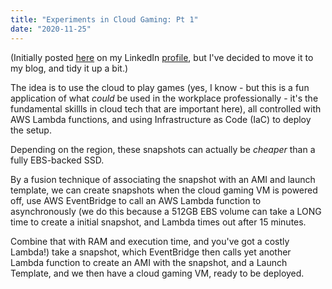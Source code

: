 ```yaml
---
title: "Experiments in Cloud Gaming: Pt 1"
date: "2020-11-25"
---
```


(Initially posted [here][linkedin_post] on my LinkedIn [profile][linkedin_profile], but I've
decided to move it to my blog, and tidy it up a bit.)

The idea is to use the cloud to play games (yes, I know - but this is a fun
application of what *could* be used in the workplace professionally - it's the
fundamental skillls in cloud tech that are important here), all controlled with
AWS Lambda functions, and using Infrastructure as Code (IaC) to deploy the
setup.

Depending on the region, these snapshots can actually be *cheaper* than a fully
EBS-backed SSD.

By a fusion technique of associating the snapshot with an AMI and launch
template, we can create snapshots when the cloud gaming VM is powered off, use
AWS EventBridge to call an AWS Lambda function to asynchronously (we do this
because a 512GB EBS volume can take a LONG time to create a initial snapshot,
and Lambda times out after 15 minutes. 

Combine that with RAM and execution time, and you've got a costly Lambda!) take
a snapshot, which EventBridge then calls yet another Lambda function to create
an AMI with the snapshot, and a Launch Template, and we then have a cloud gaming
VM, ready to be deployed.

[linkedin_post]: https://www.linkedin.com/posts/domrodriguezuk_cloud-aws-ec2-activity-6994059799969550336-ADI1
[linkedin_profile]: https://www.linkedin.com/in/domrodriguezuk/

